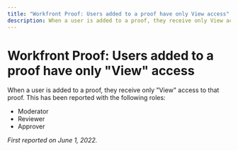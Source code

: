 ```yaml
---
title: "Workfront Proof: Users added to a proof have only View access"
description: When a user is added to a proof, they receive only View access to that proof.
---
```


# Workfront Proof: Users added to a proof have only "View" access

When a user is added to a proof, they receive only "View" access to that proof. This has been reported with the following roles:

* Moderator
* Reviewer
* Approver

_First reported on June 1, 2022._

